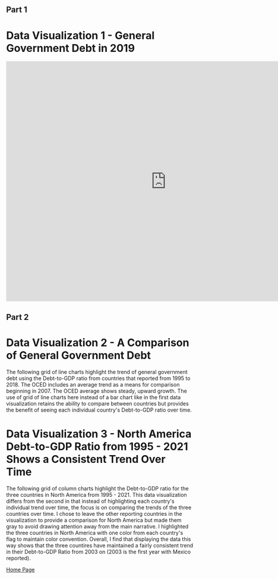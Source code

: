 ## Part 1
# Data Visualization 1 - General Government Debt in 2019
<iframe src="https://data.oecd.org/chart/6Ojx" width="860" height="645" style="border: 0" mozallowfullscreen="true" webkitallowfullscreen="true" allowfullscreen="true"><a href="https://data.oecd.org/chart/6Ojx" target="_blank">OECD Chart: General government debt, Total, % of GDP, Annual, 2019</a></iframe>

## Part 2
# Data Visualization 2 - A Comparison of General Government Debt
The following grid of line charts highlight the trend of general government debt using the Debt-to-GDP ratio from countries that reported from 1995 to 2018. The OCED includes an average trend as a means for comparison beginning in 2007. The OCED average shows steady, upward growth. The use of grid of line charts here instead of a bar chart like in the first data visualization retains the ability to compare between countries but provides the benefit of seeing each individual country's Debt-to-GDP ratio over time.

<div class="flourish-embed flourish-chart" data-src="visualisation/11161068"><script src="https://public.flourish.studio/resources/embed.js"></script></div>

# Data Visualization 3 - North America Debt-to-GDP Ratio from 1995 - 2021 Shows a Consistent Trend Over Time 
The following grid of column charts highlight the Debt-to-GDP ratio for the three countries in North America from 1995 - 2021. This data visualization differs from the second in that instead of highlighting each country's individual trend over time, the focus is on comparing the trends of the three countries over time. I chose to leave the other reporting countries in the visualization to provide a comparison for North America but made them gray to avoid drawing attention away from the main narrative. I highlighted the three countries in North America with one color from each country's flag to maintain color convention. Overall, I find that displaying the data this way shows that the three countires have maintained a fairly consistent trend in their Debt-to-GDP Ratio from 2003 on (2003 is the first year with Mexico reported).

<div class="flourish-embed flourish-chart" data-src="visualisation/11161890"><script src="https://public.flourish.studio/resources/embed.js"></script></div>

[Home Page]( https://cblue19.github.io/Casaus-Portfolio/)
